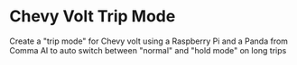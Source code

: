 # Chevy Volt Trip Mode

Create a "trip mode" for Chevy volt using a Raspberry Pi and a Panda from Comma AI to auto switch between "normal" and "hold mode" on long trips
